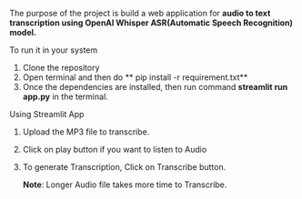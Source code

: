 The purpose of the project is build a web application for **audio to text transcription using OpenAI Whisper ASR(Automatic Speech Recognition) model.**

To run it in your system

1. Clone the repository
2. Open terminal and then do ** pip install -r requirement.txt**
3. Once the dependencies are installed, then run command **streamlit run app.py** in the terminal.

Using Streamlit App
1. Upload the MP3 file to transcribe.
2. Click on play button if you want to listen to Audio
3. To generate Transcription, Click on Transcribe button.

   **Note**: Longer Audio file takes more time to Transcribe.
